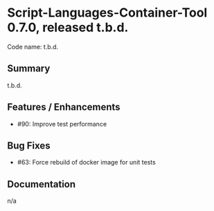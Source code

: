 # Script-Languages-Container-Tool 0.7.0, released t.b.d.

Code name: t.b.d.

## Summary 

t.b.d.

## Features / Enhancements

 - #90: Improve test performance

## Bug Fixes

 - #63: Force rebuild of docker image for unit tests

## Documentation
n/a